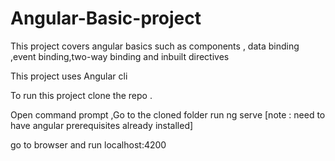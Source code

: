 # Angular-Basic-project
This project covers angular basics such as components , data binding ,event binding,two-way binding and inbuilt directives 

This project uses Angular cli

To run this project clone the repo .

Open command prompt ,Go to the cloned folder run ng serve [note : need to have angular prerequisites already installed]

go to browser and run localhost:4200
